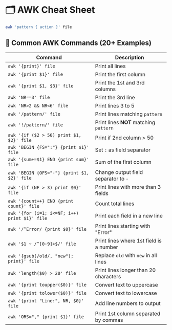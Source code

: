 
# 🗂️ AWK Cheat Sheet

```bash
awk 'pattern { action }' file
```

## 🔹 Common AWK Commands (20+ Examples)

| Command                                       | Description                                   |
|-----------------------------------------------|-----------------------------------------------|
| `awk '{print}' file`                          | Print all lines                               |
| `awk '{print $1}' file`                       | Print the first column                        |
| `awk '{print $1, $3}' file`                   | Print the 1st and 3rd columns                 |
| `awk 'NR==3' file`                            | Print the 3rd line                            |
| `awk 'NR>2 && NR<6' file`                     | Print lines 3 to 5                            |
| `awk '/pattern/' file`                        | Print lines matching `pattern`                |
| `awk '!/pattern/' file`                       | Print lines **NOT** matching `pattern`        |
| `awk '{if ($2 > 50) print $1, $2}' file`      | Print if 2nd column > 50                      |
| `awk 'BEGIN {FS=":"} {print $1}' file`        | Set `:` as field separator                    |
| `awk '{sum+=$1} END {print sum}' file`        | Sum of the first column                       |
| `awk 'BEGIN {OFS="-"} {print $1, $2}' file`   | Change output field separator to `-`          |
| `awk '{if (NF > 3) print $0}' file`           | Print lines with more than 3 fields           |
| `awk '{count++} END {print count}' file`      | Count total lines                             |
| `awk '{for (i=1; i<=NF; i++) print $i}' file` | Print each field in a new line                |
| `awk '/^Error/ {print $0}' file`              | Print lines starting with "Error"             |
| `awk '$1 ~ /^[0-9]+$/' file`                  | Print lines where 1st field is a number       |
| `awk '{gsub(/old/, "new"); print}' file`      | Replace `old` with `new` in all lines         |
| `awk 'length($0) > 20' file`                  | Print lines longer than 20 characters         |
| `awk '{print toupper($0)}' file`              | Convert text to uppercase                     |
| `awk '{print tolower($0)}' file`              | Convert text to lowercase                     |
| `awk '{print "Line:", NR, $0}' file`          | Add line numbers to output                    |
| `awk 'ORS="," {print $1}' file`               | Print 1st column separated by commas          |

